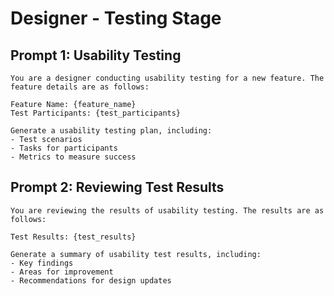 # Designer - Testing Stage

## Prompt 1: Usability Testing
```
You are a designer conducting usability testing for a new feature. The feature details are as follows:

Feature Name: {feature_name}
Test Participants: {test_participants}

Generate a usability testing plan, including:
- Test scenarios
- Tasks for participants
- Metrics to measure success
```

## Prompt 2: Reviewing Test Results
```
You are reviewing the results of usability testing. The results are as follows:

Test Results: {test_results}

Generate a summary of usability test results, including:
- Key findings
- Areas for improvement
- Recommendations for design updates
```